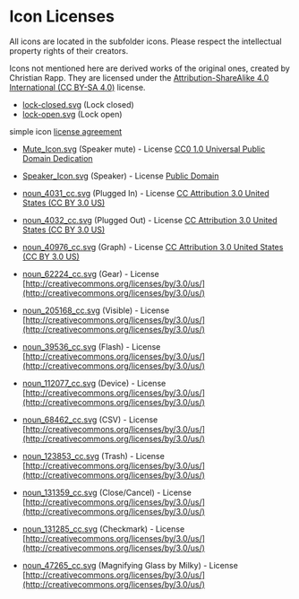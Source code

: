 # Icon Licenses

All icons are located in the subfolder icons. Please respect the intellectual property rights of their creators.

Icons not mentioned here are derived works of the original ones, created by Christian Rapp.
They are licensed under the [Attribution-ShareAlike 4.0 International (CC BY-SA 4.0)](http://creativecommons.org/licenses/by-sa/4.0/) license.



* [lock-closed.svg](http://simpleicon.com/lock-2.html) (Lock closed)
* [lock-open.svg](http://simpleicon.com/lock-3.html) (Lock open)

simple icon [license agreement](http://simpleicon.com/license-agreement/)

* [Mute_Icon.svg](https://commons.wikimedia.org/wiki/File:Speaker_Icon.svg) (Speaker mute) - License [CC0 1.0 Universal Public Domain Dedication](https://creativecommons.org/publicdomain/zero/1.0/deed.en)
* [Speaker_Icon.svg](https://commons.wikimedia.org/wiki/File:Mute_Icon.svg) (Speaker) - License [Public Domain](https://en.wikipedia.org/wiki/Public_domain)

* [noun_4031_cc.svg](https://thenounproject.com/icon/4031/) (Plugged In) - License [CC Attribution 3.0 United States (CC BY 3.0 US)](http://creativecommons.org/licenses/by/3.0/us/)
* [noun_4032_cc.svg](https://thenounproject.com/icon/4032/) (Plugged Out) - License [CC Attribution 3.0 United States (CC BY 3.0 US)](http://creativecommons.org/licenses/by/3.0/us/)
* [noun_40976_cc.svg](https://thenounproject.com/icon/40976/) (Graph) - License [CC Attribution 3.0 United States (CC BY 3.0 US)](http://creativecommons.org/licenses/by/3.0/us/)
* [noun_62224_cc.svg](https://thenounproject.com/icon/62224/) (Gear) - License [http://creativecommons.org/licenses/by/3.0/us/](http://creativecommons.org/licenses/by/3.0/us/)
* [noun_205168_cc.svg](https://thenounproject.com/icon/205168/) (Visible) - License [http://creativecommons.org/licenses/by/3.0/us/](http://creativecommons.org/licenses/by/3.0/us/)
* [noun_39536_cc.svg](https://thenounproject.com/icon/39536/) (Flash) - License [http://creativecommons.org/licenses/by/3.0/us/](http://creativecommons.org/licenses/by/3.0/us/)
* [noun_112077_cc.svg](https://thenounproject.com/icon/112077/) (Device) - License [http://creativecommons.org/licenses/by/3.0/us/](http://creativecommons.org/licenses/by/3.0/us/)
* [noun_68462_cc.svg](https://thenounproject.com/icon/68462/) (CSV) - License [http://creativecommons.org/licenses/by/3.0/us/](http://creativecommons.org/licenses/by/3.0/us/)
* [noun_123853_cc.svg](https://thenounproject.com/icon/123853/) (Trash) - License [http://creativecommons.org/licenses/by/3.0/us/](http://creativecommons.org/licenses/by/3.0/us/)
* [noun_131359_cc.svg](https://thenounproject.com/icon/131359/) (Close/Cancel) - License [http://creativecommons.org/licenses/by/3.0/us/](http://creativecommons.org/licenses/by/3.0/us/)
* [noun_131285_cc.svg](https://thenounproject.com/icon/131285/) (Checkmark) - License [http://creativecommons.org/licenses/by/3.0/us/](http://creativecommons.org/licenses/by/3.0/us/)
* [noun_47265_cc.svg](https://thenounproject.com/icon/47265/) (Magnifying Glass by Milky) - License [http://creativecommons.org/licenses/by/3.0/us/](http://creativecommons.org/licenses/by/3.0/us/)
